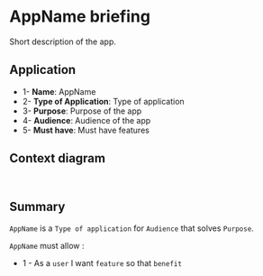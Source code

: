 # AppName briefing

Short description of the app. 

## Application

- 1- **Name**: AppName
- 2- **Type of Application**: Type of application
- 3- **Purpose**: Purpose of the app
- 4- **Audience**: Audience of the app
- 5- **Must have**: Must have features

## Context diagram


```mermaid


```

## Summary

`AppName` is a `Type of application` for `Audience` that solves `Purpose`.

`AppName` must allow :

- 1 - As a `user` I want `feature`	so that `benefit`




